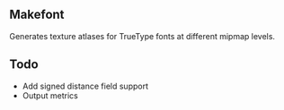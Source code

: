Makefont
--------

Generates texture atlases for TrueType fonts at different mipmap levels.

Todo
----

* Add signed distance field support
* Output metrics
